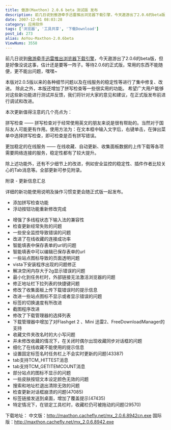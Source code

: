 ```yaml
---
title: 傲游(Maxthon) 2.0.6 beta 测试版 发布
description: 前几日说到傲游牵手迅雷推出浏览器下载引擎，今天遨游出了2.0.6的beta版，但是好像没说这事，估计还是要等一阵子。等待2.0.6的正式版，常用的东西不能随便，更不能出问题，嘿嘿~本版对2.0.5版以来的各种细节问题以及在线服务的稳定性等进行了集中修复、改进。除此之外，本版还增加了拼写检查等一些很实用的功能。希望广大用户能够对这些新功能进行测试并反馈，我们将针对大家的意见和建议，在正式版发布前进行调试和改进。
date: 2007-12-01 08:03:28
category: 应用软件
tags: ['浏览器', '工具共享', '下载Download']
post_id: 273
alias: AoYou-Maxthon-2.0.6beta
ViewNums: 3558
---
```


前几日说到[傲游牵手迅雷推出浏览器下载引擎](/blog/aoyou-maxthon-and-xunlei-thunder)，今天遨游出了2.0.6的beta版，但是好像没说这事，估计还是要等一阵子。等待2.0.6的正式版，常用的东西不能随便，更不能出问题，嘿嘿~

本版对2.0.5版以来的各种细节问题以及在线服务的稳定性等进行了集中修复、改进。
除此之外，本版还增加了拼写检查等一些很实用的功能。
希望广大用户能够对这些新功能进行测试并反馈，我们将针对大家的意见和建议，在正式版发布前进行调试和改进。

本次更新值得注意的几个亮点为：

拼写检查 —— 拼写检查对于经常使用英文的朋友来说是很有帮助的。当然对于国际友人可能更有作用。使用方法为：在文本框中输入文字后，右键单击，在弹出菜单中选择拼写检查，即可检查是否有拼写错误。

更加稳定的在线服务 —— 在线收藏、自动更新、收集面板数据的上传下载等各项需要网络连接的服务，稳定性都有了较大提升。

除上述功能外，还有不少细节上的改进，例如安全监控的稳定性、插件作者比较关心的Tab消息等。全部更新可参见附录。

附录 - 更新信息汇总

详细的新功能使用说明及操作习惯变更会随正式版一起发布。

+ 添加拼写检查功能
+ 浮动按钮功能重新修改完成

* 增强了多线程状态下输入法的兼容性
* 检查更新经常失败的问题
* 一些安全监控导致错误的问题
* 改进了在线收藏的连接成功率
* 智能填表中保存表单的url的问题
* 智能填表中可以编辑已保存表单的url
* 一些站点图标导致的页面透明问题
* vista下安装程序出现的问题修正
* 解决空闲内存大于2g显示错误的问题
* 最小化到任务栏时，外部链接无法激活浏览器的问题
* 修正地址栏下拉列表的快捷键问题
* 修改了收集面板上传下载错误时的提示信息
* 改进一些站点图标不显示或者显示错误的问题
* 标签的切换速度有所改进
* 截图程序改进
* 修改了下载管理器的选择列表
* 下载管理器中增加了对Flashget 2 、Mini 迅雷2、FreeDownloadManager的支持
* 收藏文件夹改名时的大小写问题
* 并未修改收藏的情况下，在关闭时偶尔出现收藏同步对话框的问题
* 细化了在线收藏不能使用的提示信息
* 设置固定标签名时任务栏上不会实时更新的问题(43387)
* tab支持TCM_HITTEST消息
* tab支持TCM_GETITEMCOUNT消息
* 部分站点的图标不显示的问题
* 一些皮肤按钮文本设定颜色无效的问题
* 搜索和地址栏退出清除无效的问题
* 检查更新对话框崩溃的问题(47085)
* 标签链接发送到桌面，增加了覆盖提示(47435)
* 特定情况下，在锁定工具栏时，收藏栏仍可被拖动的问题(29570)

下载地址：
中文版：<http://maxthon.cachefly.net/mx_2.0.6.8942cn.exe>
国际版：<http://maxthon.cachefly.net/mx_2.0.6.8942.exe>

